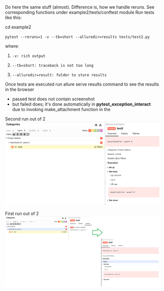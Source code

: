 Do here the same stuff (almost).
Difference is, how we handle reruns. See corresponding functions under example2/tests/conftest module
Run tests like this:

cd example2

`pytest --reruns=1 -v --tb=short --alluredir=results tests/test2.py
`

where:
1.     -v: rich output
2.     --tb=short: traceback is not too long
3.     --alluredir=result: folder to store results

Once tests are executed run allure serve results command to see the results in the browser
- passed test does not contain screenshot
- but failed does; it's done automatically in **pytest_exception_interact** due to invoking make_attachment function in the

Second run out of 2
![img.png](img.png)

First run out of 2
![img_1.png](img_1.png)